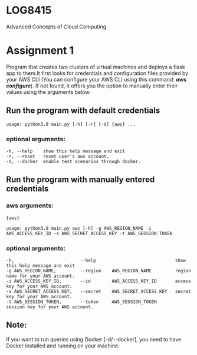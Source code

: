 # LOG8415
Advanced Concepts of Cloud Computing

# Assignment 1

<p>Program that creates two clusters of virtual machines and deploys a flask app to them.It first looks for credentials and configuration files provided by your AWS CLI (You can configure your AWS CLI using this command: <em><strong>aws configure</strong></em>). If not found, it offers you the option to manually enter their values using the arguments below:</p>

## Run the program with default credentials

    usage: python3.9 main.py [-h] [-r] [-d] {aws} ...

### optional arguments:
    -h, --help    show this help message and exit
    -r, --reset   reset user's aws account.
    -d, --docker  enable test scenarios through docker.
    
## Run the program with manually entered credentials
    
### aws arguments:
    {aws}
    
    usage: python3.9 main.py aws [-h] -g AWS_REGION_NAME -i AWS_ACCESS_KEY_ID -s AWS_SECRET_ACCESS_KEY -t AWS_SESSION_TOKEN

### optional arguments:
    -h,                         --help                              show this help message and exit
    -g AWS_REGION_NAME,         --region    AWS_REGION_NAME         region name for your AWS account.
    -i AWS_ACCESS_KEY_ID,       --id        AWS_ACCESS_KEY_ID       access key for your AWS account.
    -s AWS_SECRET_ACCESS_KEY,   --secret    AWS_SECRET_ACCESS_KEY   secret key for your AWS account.
    -t AWS_SESSION_TOKEN,       --token     AWS_SESSION_TOKEN       session key for your AWS account.
    
## Note:
<p>If you want to run queries using Docker [-d/--docker], you need to have Docker installed and running on your machine.</p>
